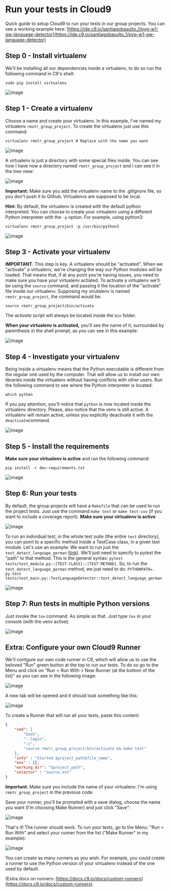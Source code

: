 # Run your tests in Cloud9

Quick guide to setup Cloud9 to run your tests in our group projects. You can see a working example here: [https://ide.c9.io/santiagobasulto_1/pyp-w1-gw-language-detector](https://ide.c9.io/santiagobasulto_1/pyp-w1-gw-language-detector)

## Step 0 - Install virtualenv

We'll be installing all our dependencies inside a virtualenv, to do so run the following command in C9's shell:

```
sudo pip install virtualenv
```

![image](https://cloud.githubusercontent.com/assets/872296/15372674/f2935ed6-1d17-11e6-8a14-2e6835ab7a73.png)

## Step 1 - Create a virtualenv

Choose a name and create your virtualenv. In this example, I've named my virtualenv `rmotr_group_project`. To create the virtualenv just use this command:

```
virtualenv rmotr_group_project # Replace with the name you want
```
![image](https://cloud.githubusercontent.com/assets/872296/15372762/622bb0ae-1d18-11e6-8499-c9124b25509a.png)

A virtualenv is just a directory with some special files inside. You can see how I have now a directory named `rmotr_group_project` and I can see it in the tree view:

![image](https://cloud.githubusercontent.com/assets/872296/15372842/ddd65358-1d18-11e6-91b4-ee086f99d719.png)

**Important:** Make sure you add the virtualenv name to the _.gitignore_ file, so you don't push it to Github. Virtualenvs are supposed to be local.

**Hint:** By default, the virtualenv is created with the default python interpreted. You can choose to create your virtualenv using a different Python interpreter with the `-p` option. For example, using python3:

```
virtualenv rmotr_group_project -p /usr/bin/python3
```
![image](https://cloud.githubusercontent.com/assets/872296/15400429/dead85d6-1dc1-11e6-9d71-818e937ba9ca.png)


## Step 3 - Activate your virtualenv

**IMPORTANT**. This step is key. A virtualenv should be "activated". When we "activate" a virtualenv, we're changing the way our Python modules will be loaded. That means that, if at any point you're having issues, you need to make sure you have your virtualenv actiated.
To activate a virtualenv we'll be using the `source` command, and passing it the location of the "activate" file inside our virtualenv. Supposing my virutalenv is named `rmotr_group_project`, the command would be:

```
source rmotr_group_project/bin/activate
```

The _activate_ script will always be located inside the `bin` folder.

**When your virtualenv is activated,** you'll see the name of it, surrounded by parenthesis in the shell prompt, as you can see in this example:

![image](https://cloud.githubusercontent.com/assets/872296/15372980/853ebbb2-1d19-11e6-83ab-17c8f5335d7c.png)

## Step 4 - Investigate your virtualenv

Being inside a virtualenv means that the Python executable is different from the regular one used by the computer. That will allow us to install our own libraries inside the virtualenv without having conflicts with other users. Run the following command to see where the Python interpreter is located:

```
which python
```

If you pay attention, you'll notice that `python` is now located inside the virtualenv directory. Please, also notice that the venv is still active. A virtualenv will remain active, unless you explicitly deactivate it with the `deactivate`command.

![image](https://cloud.githubusercontent.com/assets/872296/15373028/d8591338-1d19-11e6-8f3f-2f5b4251a6ab.png)

## Step 5 - Install the requirements

**Make sure your virtualenv is active** and run the following command:

```
pip install -r dev-requirements.txt
```

![image](https://cloud.githubusercontent.com/assets/872296/15373109/5bcee940-1d1a-11e6-8e7b-411a508e9457.png)

## Step 6: Run your tests

By default, the group projects will have a `Makefile` that can be used to run the project tests. Just use the command `make test` or `make test-cov` (if you want to include a coverage report). **Make sure your virtualenv is active**

![image](https://cloud.githubusercontent.com/assets/872296/15400703/d183973c-1dc2-11e6-8958-0c4c1213585f.png)

To run an individual test, in the whole test suite (the entire `test` directory), you can point to a specific method inside a TestCase class, in a given test module. Let's use an example: We want to run just the `test_detect_language_german` ([link](https://github.com/rmotr-group-projects/pyp-w1-gw-language-detector/blob/master/tests/test_main.py#L52)). We'll just need to specify to pytest the "path" to that method. This is the general syntax: `pytest tests/test_module.py::[TEST-CLASS]::[TEST-METHOD]`. So, to run the `test_detect_language_german` method, we just need to do: `PYTHONPATH=. py.test tests/test_main.py::TestLanguageDetector::test_detect_language_german`

![image](https://cloud.githubusercontent.com/assets/872296/15448344/faeb90b0-1f35-11e6-880e-e43433bc72b5.png)


## Step 7: Run tests in multiple Python versions

Just invoke the `tox` command. As simple as that. Just type `tox` in your console (with the venv active):

![image](https://cloud.githubusercontent.com/assets/872296/15400751/04b94714-1dc3-11e6-8c91-0065f7b878c2.png)

## Extra: Configure your own Cloud9 Runner

We'll confgure our own code runner in C9, which will allow us to use the beloved "Run" green button at the top to run our tests. To do so go to the Menu and click on "Run > Run With > New Runner (at the bottom of the list)" as you can see in the following image:

![image](https://cloud.githubusercontent.com/assets/872296/15405589/e315c072-1dd8-11e6-9e17-03d0036f5966.png)

A new tab will be opened and it should look something like this: 

![image](https://cloud.githubusercontent.com/assets/872296/15405637/18d5ddbe-1dd9-11e6-9127-6b6403686957.png)

To create a Runner that will run all your tests, paste this content:

```json
{
    "cmd": [
        "bash",
        "--login",
        "-c",
        "source rmotr_group_project/bin/activate && make test"
    ],
    "info" : "Started $project_path$file_name",
    "env" : {},
    "working_dir": "$project_path",
    "selector" : "source.ext"
}
```
**Important:** Make sure you include the name of your virtualenv. I'm using `rmotr_group_project` in the previous code.

Save your runner, you'll be prompted with a save dialog, choose the name you want (I'm choosing Make Runner) and just click "Save":

![image](https://cloud.githubusercontent.com/assets/872296/15405728/79029150-1dd9-11e6-8379-f8db590f6f53.png)

That's it! The runner should work. To run your tests, go to the Menu: "Run > Run With" and select your runner from the list ("Make Runner" in my example):

![image](https://cloud.githubusercontent.com/assets/872296/15405769/b9228a6a-1dd9-11e6-8f1f-5bc108c813da.png)

You can create as many runners as you wish. For example, you could create a runner to use the Python version of your virtualenv instead of the one used by default.

(Extra docs on runners: [https://docs.c9.io/docs/custom-runners](https://docs.c9.io/docs/custom-runners)
